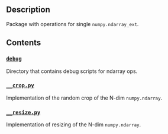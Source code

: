## Description

Package with operations for single ``numpy.ndarray_ext``.

## Contents

### [`debug`](debug)

Directory that contains debug scripts for ndarray ops.

### [`__crop.py`](__crop.py)

Implementation of the random crop of the N-dim ``numpy.ndarray``.

### [`__resize.py`](__resize.py)

Implementation of resizing of the N-dim ``numpy.ndarray``.